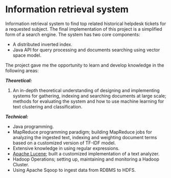 # Information retrieval system

Information retrieval system to find top related historical helpdesk tickets for a requested subject. The final implementation of this project is a simplified form of a search engine. 
The system has two core components:
- A distributed inverted index.
- Java API for query processing and documents searching using vector space model.

The project gave me the opportunity to learn and develop knowledge in the following areas:

**_Theoretical:_**
1. An in-depth theoretical understanding of designing and implementing systems for gathering, indexing and searching documents at large scale; methods for evaluating the system and how to use machine learning for text clustering and classification.

**_Technical:_**
* Java programming.
* MapReduce programming paradigm; building MapReduce jobs for analyzing the ingested text, indexing and weighting document terms based on a customized version of TF-IDF model.
* Extensive knowledge in using regular expressions.
* [Apache Lucene](https://lucene.apache.org/); built a customized implementation of a text analyzer.
* Hadoop Operations; setting up, maintaining and monitoring a Hadoop Cluster.
* Using Apache Sqoop to ingest data from RDBMS to HDFS.